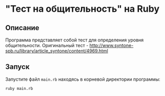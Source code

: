 # "Тест на общительность" на Ruby

## Описание
Программа представляет собой тест для определения уровня общительности.
Оригинальный тест - http://www.syntone-spb.ru/library/article_syntone/content/4969.html

## Запуск
Запустите файл `main.rb` находясь в корневой директории программы:
```
ruby main.rb
```
